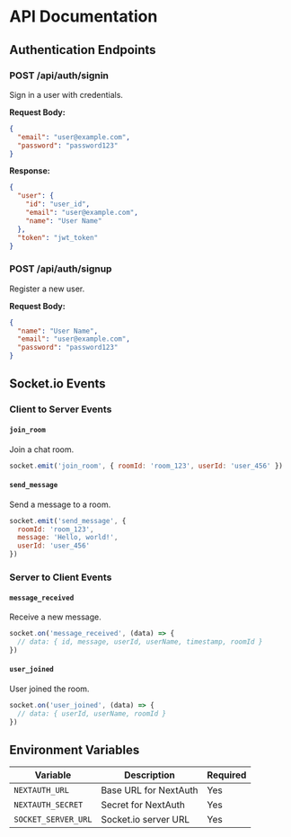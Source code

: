 # API Documentation

## Authentication Endpoints

### POST /api/auth/signin
Sign in a user with credentials.

**Request Body:**
```json
{
  "email": "user@example.com",
  "password": "password123"
}
```

**Response:**
```json
{
  "user": {
    "id": "user_id",
    "email": "user@example.com",
    "name": "User Name"
  },
  "token": "jwt_token"
}
```

### POST /api/auth/signup
Register a new user.

**Request Body:**
```json
{
  "name": "User Name",
  "email": "user@example.com",
  "password": "password123"
}
```

## Socket.io Events

### Client to Server Events

#### `join_room`
Join a chat room.
```javascript
socket.emit('join_room', { roomId: 'room_123', userId: 'user_456' })
```

#### `send_message`
Send a message to a room.
```javascript
socket.emit('send_message', {
  roomId: 'room_123',
  message: 'Hello, world!',
  userId: 'user_456'
})
```

### Server to Client Events

#### `message_received`
Receive a new message.
```javascript
socket.on('message_received', (data) => {
  // data: { id, message, userId, userName, timestamp, roomId }
})
```

#### `user_joined`
User joined the room.
```javascript
socket.on('user_joined', (data) => {
  // data: { userId, userName, roomId }
})
```

## Environment Variables

| Variable | Description | Required |
|----------|-------------|----------|
| `NEXTAUTH_URL` | Base URL for NextAuth | Yes |
| `NEXTAUTH_SECRET` | Secret for NextAuth | Yes |
| `SOCKET_SERVER_URL` | Socket.io server URL | Yes |